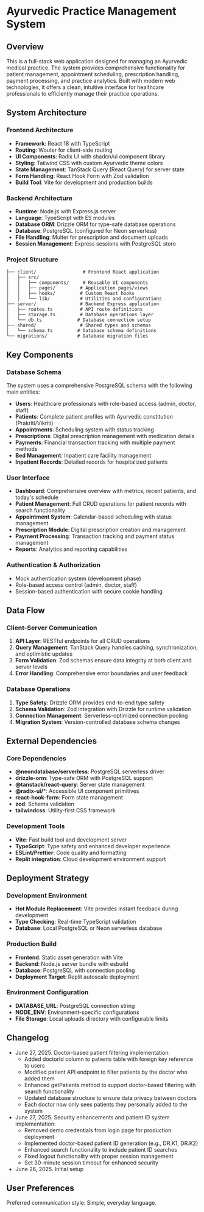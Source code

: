 # Ayurvedic Practice Management System

## Overview

This is a full-stack web application designed for managing an Ayurvedic medical practice. The system provides comprehensive functionality for patient management, appointment scheduling, prescription handling, payment processing, and practice analytics. Built with modern web technologies, it offers a clean, intuitive interface for healthcare professionals to efficiently manage their practice operations.

## System Architecture

### Frontend Architecture
- **Framework**: React 18 with TypeScript
- **Routing**: Wouter for client-side routing
- **UI Components**: Radix UI with shadcn/ui component library
- **Styling**: Tailwind CSS with custom Ayurvedic theme colors
- **State Management**: TanStack Query (React Query) for server state
- **Form Handling**: React Hook Form with Zod validation
- **Build Tool**: Vite for development and production builds

### Backend Architecture
- **Runtime**: Node.js with Express.js server
- **Language**: TypeScript with ES modules
- **Database ORM**: Drizzle ORM for type-safe database operations
- **Database**: PostgreSQL (configured for Neon serverless)
- **File Handling**: Multer for prescription and document uploads
- **Session Management**: Express sessions with PostgreSQL store

### Project Structure
```
├── client/                 # Frontend React application
│   ├── src/
│   │   ├── components/     # Reusable UI components
│   │   ├── pages/         # Application pages/views
│   │   ├── hooks/         # Custom React hooks
│   │   └── lib/           # Utilities and configurations
├── server/                # Backend Express application
│   ├── routes.ts          # API route definitions
│   ├── storage.ts         # Database operations layer
│   └── db.ts             # Database connection setup
├── shared/                # Shared types and schemas
│   └── schema.ts         # Database schema definitions
└── migrations/           # Database migration files
```

## Key Components

### Database Schema
The system uses a comprehensive PostgreSQL schema with the following main entities:
- **Users**: Healthcare professionals with role-based access (admin, doctor, staff)
- **Patients**: Complete patient profiles with Ayurvedic constitution (Prakriti/Vikriti)
- **Appointments**: Scheduling system with status tracking
- **Prescriptions**: Digital prescription management with medication details
- **Payments**: Financial transaction tracking with multiple payment methods
- **Bed Management**: Inpatient care facility management
- **Inpatient Records**: Detailed records for hospitalized patients

### User Interface
- **Dashboard**: Comprehensive overview with metrics, recent patients, and today's schedule
- **Patient Management**: Full CRUD operations for patient records with search functionality
- **Appointment System**: Calendar-based scheduling with status management
- **Prescription Module**: Digital prescription creation and management
- **Payment Processing**: Transaction tracking and payment status management
- **Reports**: Analytics and reporting capabilities

### Authentication & Authorization
- Mock authentication system (development phase)
- Role-based access control (admin, doctor, staff)
- Session-based authentication with secure cookie handling

## Data Flow

### Client-Server Communication
1. **API Layer**: RESTful endpoints for all CRUD operations
2. **Query Management**: TanStack Query handles caching, synchronization, and optimistic updates
3. **Form Validation**: Zod schemas ensure data integrity at both client and server levels
4. **Error Handling**: Comprehensive error boundaries and user feedback

### Database Operations
1. **Type Safety**: Drizzle ORM provides end-to-end type safety
2. **Schema Validation**: Zod integration with Drizzle for runtime validation
3. **Connection Management**: Serverless-optimized connection pooling
4. **Migration System**: Version-controlled database schema changes

## External Dependencies

### Core Dependencies
- **@neondatabase/serverless**: PostgreSQL serverless driver
- **drizzle-orm**: Type-safe ORM with PostgreSQL support
- **@tanstack/react-query**: Server state management
- **@radix-ui/***: Accessible UI component primitives
- **react-hook-form**: Form state management
- **zod**: Schema validation
- **tailwindcss**: Utility-first CSS framework

### Development Tools
- **Vite**: Fast build tool and development server
- **TypeScript**: Type safety and enhanced developer experience
- **ESLint/Prettier**: Code quality and formatting
- **Replit integration**: Cloud development environment support

## Deployment Strategy

### Development Environment
- **Hot Module Replacement**: Vite provides instant feedback during development
- **Type Checking**: Real-time TypeScript validation
- **Database**: Local PostgreSQL or Neon serverless database

### Production Build
- **Frontend**: Static asset generation with Vite
- **Backend**: Node.js server bundle with esbuild
- **Database**: PostgreSQL with connection pooling
- **Deployment Target**: Replit autoscale deployment

### Environment Configuration
- **DATABASE_URL**: PostgreSQL connection string
- **NODE_ENV**: Environment-specific configurations
- **File Storage**: Local uploads directory with configurable limits

## Changelog
- June 27, 2025. Doctor-based patient filtering implementation:
  - Added doctorId column to patients table with foreign key reference to users
  - Modified patient API endpoint to filter patients by the doctor who added them
  - Enhanced getPatients method to support doctor-based filtering with search functionality
  - Updated database structure to ensure data privacy between doctors
  - Each doctor now only sees patients they personally added to the system
- June 27, 2025. Security enhancements and patient ID system implementation:
  - Removed demo credentials from login page for production deployment
  - Implemented doctor-based patient ID generation (e.g., DR.K1, DR.K2)
  - Enhanced search functionality to include patient ID searches
  - Fixed logout functionality with proper session management
  - Set 30-minute session timeout for enhanced security
- June 26, 2025. Initial setup

## User Preferences
Preferred communication style: Simple, everyday language.